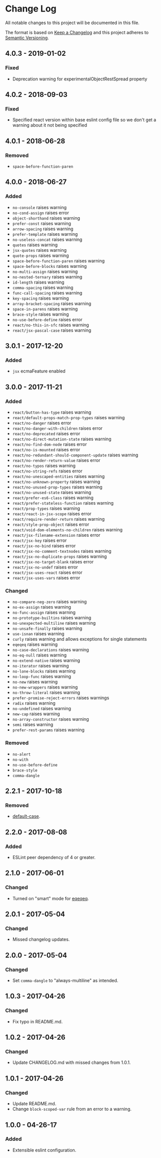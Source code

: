 # Change Log
All notable changes to this project will be documented in this file.

The format is based on [Keep a Changelog](http://keepachangelog.com/)
and this project adheres to [Semantic Versioning](http://semver.org/).

## 4.0.3 - 2019-01-02
### Fixed
 - Deprecation warning for experimentalObjectRestSpread property

## 4.0.2 - 2018-09-03
### Fixed
 - Specified react version within base eslint config file so we don't get a warning about it not being specified

## 4.0.1 - 2018-06-28
### Removed
 - `space-before-function-paren`

## 4.0.0 - 2018-06-27
### Added
 - `no-console` raises warning
 - `no-cond-assign` raises error
 - `object-shorthand` raises warning
 - `prefer-const` raises warning
 - `arrow-spacing` raises warning
 - `prefer-template` raises warning
 - `no-useless-concat` raises warning
 - `quotes` raises warning
 - `jsx-quotes` raises warning
 - `quote-props` raises warning
 - `space-before-function-paren` raises warning
 - `space-before-blocks` raises warning
 - `no-multi-assign` raises warning
 - `no-nested-ternary` raises warning
 - `id-length` raises warning
 - `comma-spacing` raises warning
 - `func-call-spacing` raises warning
 - `key-spacing` raises warning
 - `array-bracket-spacing` raises warning
 - `space-in-parens` raises warning
 - `brace-style` raises warning
 - `no-use-before-define` raises error
 - `react/no-this-in-sfc` raises warning
 - `react/jsx-pascal-case` raises warning

## 3.0.1 - 2017-12-20
### Added
 - `jsx` ecmaFeature enabled

## 3.0.0 - 2017-11-21
### Added
 - `react/button-has-type` raises warning
 - `react/default-props-match-prop-types` raises warning
 - `react/no-danger` raises error
 - `react/no-danger-with-children` raises error
 - `react/no-deprecated` raises error
 - `react/no-direct-mutation-state` raises warning
 - `react/no-find-dom-node` raises error
 - `react/no-is-mounted` raises error
 - `react/no-redundant-should-component-update` raises warning
 - `react/no-render-return-value` raises error
 - `react/no-typos` raises warning
 - `react/no-string-refs` raises error
 - `react/no-unescaped-entities` raises warning
 - `react/no-unknown-property` raises warning
 - `react/no-unused-prop-types` raises warning
 - `react/no-unused-state` raises warning
 - `react/prefer-es6-class` raises warning
 - `react/prefer-stateless-function` raises warning
 - `react/prop-types` raises warning
 - `react/react-in-jsx-scope` raises error
 - `react/require-render-return` raises warning
 - `react/style-prop-object` raises error
 - `react/void-dom-elements-no-children` raises warning
 - `react/jsx-filename-extension` raises error
 - `react/jsx-key` raises error
 - `react/jsx-no-bind` raises error
 - `react/jsx-no-comment-textnodes` raises warning
 - `react/jsx-no-duplicate-props` raises warning
 - `react/jsx-no-target-blank` raises error
 - `react/jsx-no-undef` raises error
 - `react/jsx-uses-react` raises error
 - `react/jsx-uses-vars` raises error

### Changed
 - `no-compare-neg-zero` raises warning
 - `no-ex-assign` raises warning
 - `no-func-assign` raises warning
 - `no-prototype-builtins` raises warning
 - `no-unexpected-multiline` raises warning
 - `no-unsafe-finally` raises warning
 - `use-isnan` raises warning
 - `curly` raises warning and allows exceptions for single statements
 - `eqeqeq` raises warning
 - `no-case-declarations` raises warning
 - `no-eq-null` raises warning
 - `no-extend-native` raises warning
 - `no-iterator` raises warning
 - `no-lone-blocks` raises warning
 - `no-loop-func` raises warning
 - `no-new` raises warning
 - `no-new-wrappers` raises warning
 - `no-throw-literal` raises warning
 - `prefer-promise-reject-errors` raises warnings
 - `radix` raises warning
 - `no-undefined` raises warning
 - `new-cap` raises warning
 - `no-array-constructor` raises warning
 - `semi` raises warning
 - `prefer-rest-params` raises warning


### Removed
 - `no-alert`
 - `no-with`
 - `no-use-before-define`
 - `brace-style`
 - `comma-dangle`

## 2.2.1 - 2017-10-18
### Removed
 - [default-case](https://eslint.org/docs/rules/default-case).

## 2.2.0 - 2017-08-08
### Added
 - ESLint peer dependency of 4 or greater.

## 2.1.0 - 2017-06-01
### Changed
 - Turned on "smart" mode for [eqeqeq](http://eslint.org/docs/rules/eqeqeq).

## 2.0.1 - 2017-05-04
### Changed
 - Missed changelog updates.

## 2.0.0 - 2017-05-04
### Changed
 - Set `comma-dangle` to "always-multiline" as intended.

## 1.0.3 - 2017-04-26
### Changed
 - Fix typo in README.md.

## 1.0.2 - 2017-04-26
### Changed
 - Update CHANGELOG.md with missed changes from 1.0.1.

## 1.0.1 - 2017-04-26
### Changed
 - Update README.md.
 - Change `block-scoped-var` rule from an error to a warning.

## 1.0.0 - 04-26-17
### Added
 - Extensible eslint configuration.
